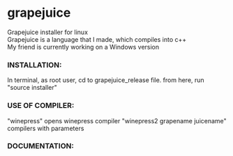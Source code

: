 # grapejuice
Grapejuice installer for linux<br>
Grapejuice is a language that I made, which compiles into c++<br>
My friend is currently working on a Windows version<br>
<h3>INSTALLATION:</h3>
	In terminal, as root user, cd to grapejuice_release file.
	from here, run "source installer"
<h3>USE OF COMPILER:</h3>
	"winepress"
		opens winepress compiler
	"winepress2 grapename juicename"
		compilers with parameters
<h3>DOCUMENTATION:</h3>

